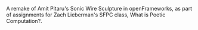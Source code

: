 A remake of Amit Pitaru's Sonic Wire Sculpture in openFrameworks, as part of assignments for Zach Lieberman's SFPC class, What is Poetic Computation?.
